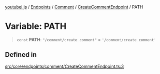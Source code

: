 [youtubei.js](../../../../../../../README.md) / [Endpoints](../../../../../README.md) / [Comment](../../../README.md) / [CreateCommentEndpoint](../README.md) / PATH

# Variable: PATH

> `const` **PATH**: `"/comment/create_comment"` = `'/comment/create_comment'`

## Defined in

[src/core/endpoints/comment/CreateCommentEndpoint.ts:3](https://github.com/LuanRT/YouTube.js/blob/305a398158a6cac82e6ef288fed4bf1661c89d52/src/core/endpoints/comment/CreateCommentEndpoint.ts#L3)
